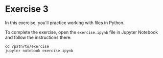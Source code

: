 # Exercise 3

In this exercise, you'll practice working with files in Python.

To complete the exercise, open the `exercise.ipynb` file in Jupyter Notebook and follow the instructions there:

```
cd /path/to/exercise
jupyter notebook exercise.ipynb
```
